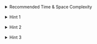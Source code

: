 <br>
<details class="hint-accordion">  
    <summary>Recommended Time & Space Complexity</summary>
    <p>
    You should aim for a solution as good or better than <code>O(n)</code> time and <code>O(n)</code> space, where <code>n</code> is the size of the input array.
    </p>
</details>

<br>
<details class="hint-accordion">  
    <summary>Hint 1</summary>
    <p>
    A brute force solution would be to consider every element from the array as the start of the sequence and count the length of the sequence formed with that starting element. This would be an <code>O(n^2)</code> solution. Can you think of a better way?
    </p>
</details>

<br>
<details class="hint-accordion">  
    <summary>Hint 2</summary>
    <p>
    Is there any way to identify the start of a sequence? For example, in <code>[1, 2, 3, 10, 11, 12]</code>, only <code>1</code> and <code>10</code> are the beginning of a sequence. Instead of trying to form a sequence for every number, we should only consider numbers like <code>1</code> and <code>10</code>.
    </p>
</details>

<br>
<details class="hint-accordion">  
    <summary>Hint 3</summary>
    <p>
    We can consider a number <code>num</code> as the start of a sequence if and only if <code>num - 1</code> does not exist in the given array. We iterate through the array and only start building the sequence if it is the start of a sequence. This avoids repeated work. We can use a hash set for <code>O(1)</code> lookups by converting the array to a hash set.
    </p>
</details>
